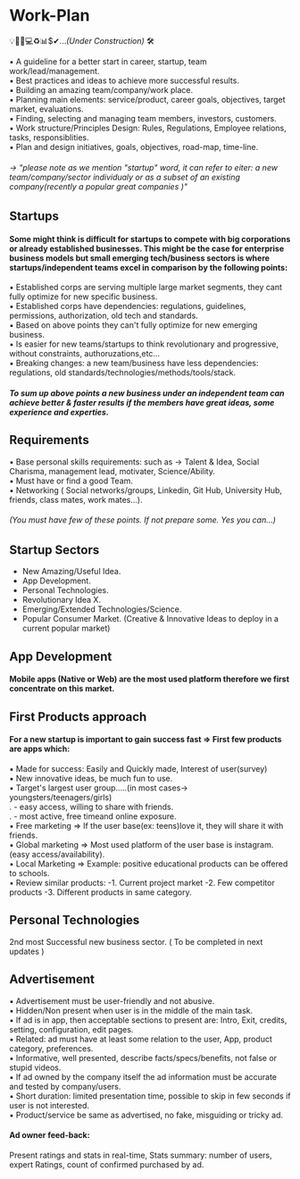 # Work-Plan   
💡📝💱💻♻📊$✔...*(Under Construction)* 🛠

▪ A guideline for a better start in career, startup, team work/lead/management.  
▪ Best practices and ideas to achieve more successful results.  
▪ Building an amazing team/company/work place.  
▪ Planning main elements: service/product, career goals, objectives, target market, evaluations.  
▪ Finding, selecting and managing team members, investors, customers.  
▪ Work structure/Principles Design: Rules, Regulations, Employee relations, tasks, responsiblities.  
▪ Plan and design initiatives, goals, objectives, road-map, time-line.
###### -> *"please note as we mention "startup" word, it can refer to eiter: a new team/company/sector individualy or as a subset of an existing company(recently a popular great companies )"*

## Startups
#### Some might think is difficult for startups to compete with big corporations or already established businesses. This might be the case for enterprise business models but small emerging tech/business sectors is where startups/independent teams excel in comparison by the following points:
▪ Established corps are serving multiple large market segments, they cant fully optimize for new specific business.  
▪ Established corps have dependencies: regulations, guidelines, permissions, authorization, old tech and standards.  
▪ Based on above points they can't fully optimize for new emerging business.  
▪ Is easier for new teams/startups to think revolutionary and progressive, without constraints, authoruzations,etc...  
▪ Breaking changes: a new team/business have less dependencies: regulations, old standards/technologies/methods/tools/stack.

#### *To sum up above points a new business under an independent team can achieve better & faster results if the members have great ideas, some experience and experties.*  

## Requirements
▪ Base personal skills requirements: such as -> Talent & Idea, Social Charisma, management lead, motivater, Science/Ability.  
▪ Must have or find a good Team.  
▪ Networking ( Social networks/groups, Linkedin, Git Hub, University Hub, friends, class mates, work mates...).  
###### (You must have few of these points. If not prepare some. Yes you can...)


## Startup Sectors
- New Amazing/Useful Idea.  
- App Development.  
- Personal Technologies.  
- Revolutionary Idea X.  
- Emerging/Extended Technologies/Science.  
- Popular Consumer Market. (Creative & Innovative Ideas to deploy in a current popular market)

## App Development
#### Mobile apps (Native or Web) are the most used platform therefore we first concentrate on this market.  

## First Products approach
#### For a new startup is important to gain success fast => First few products are apps which:  
▪ Made for success: Easily and Quickly made, Interest of user(survey)   
▪ New innovative ideas, be much fun to use.  
▪ Target's largest user group.....(in most cases-> youngsters/teenagers/girls)  
. - easy access, willing to share with friends.  
. - most active, free timeand online exposure.  
▪ Free marketing  => If the user base(ex: teens)love it, they will share it with friends.  
▪ Global marketing => Most used platform of the user base is instagram. (easy access/availability).  
▪ Local Marketing =>  Example: positive educational products can be offered to schools.  
▪ Review similar products: -1. Current project market -2. Few competitor products  -3. Different products in same category.

## Personal Technologies  
2nd most Successful new business sector. ( To be completed in next updates )


## Advertisement
▪ Advertisement must be user-friendly and not abusive.  
▪ Hidden/Non present when user is in the middle of the main task.  
▪ If ad is in app, then acceptable sections to present are: Intro, Exit, credits, setting, configuration, edit pages.  
▪ Related: ad must have at least some relation to the user, App, product category, preferences.  
▪ Informative, well presented, describe facts/specs/benefits, not false or stupid videos.  
▪ If ad owned by the company itself the ad information must be accurate and tested by company/users.  
▪ Short duration: limited presentation time, possible to skip in few seconds if user is not interested.  
▪ Product/service be same as advertised, no fake, misguiding or tricky ad. 
#### Ad owner feed-back:
Present ratings and stats in real-time, Stats summary: number of users, expert Ratings, count of confirmed purchased by ad.
